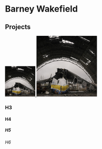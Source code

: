 # Barney Wakefield

## Projects

<a href="[https://www.w3schools.com](https://storymaps.arcgis.com/stories/b1dfc18d41d74e58af6beccb1f16fc18)">
<img border="0" alt="W3Schools" src="an225.jpg" width="100" height="100" display: inline-block>
</a>

<a href="[https://www.w3schools.com](https://storymaps.arcgis.com/stories/b1dfc18d41d74e58af6beccb1f16fc18)">
<img border="0" alt="W3Schools" src="an225.jpg" width="200" height="200" display: inline-block>
</a>


 

### H3
#### H4
##### H5
###### H6
